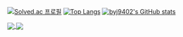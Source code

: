 [![Solved.ac
프로필](http://mazassumnida.wtf/api/v2/generate_badge?boj=byj9402)](https://solved.ac/byj9402)
[![Top Langs](https://github-readme-stats.vercel.app/api/top-langs/?username=byj9402&layout=compact)](https://github.com/byj9402/github-readme-stats)
[![byj9402's GitHub stats](https://github-readme-stats.vercel.app/api?username=byj9402&show_icons=true&theme=dark)](https://github.com/byj9402/github-readme-stats)

<a href="https://github.com/byj9402/github-readme-stats">
  <img align="center" src="https://github-readme-stats.vercel.app/api/pin/?username=byj9402&repo=github-readme-stats" />
</a>
<a href="https://github.com/byj9402/convoychat">
  <img align="center" src="https://github-readme-stats.vercel.app/api/pin/?username=byj9402&repo=convoychat" />
</a>
